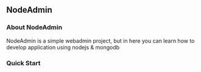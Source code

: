 ## NodeAdmin

### About NodeAdmin

NodeAdmin is a simple webadmin project, but in here you can learn how to develop application using nodejs & mongodb


### Quick Start
